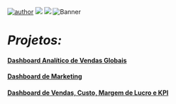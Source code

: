 [![author](https://img.shields.io/badge/Gabriel-author-blue)](https://www.linkedin.com/in/gabriel-martins999/) [![](https://img.shields.io/badge/Power_BI-yellow.svg)](https://powerbi.microsoft.com/pt-br/) [![](https://img.shields.io/badge/Tableau-blue.svg)](https://www.tableau.com/pt-br)
![Banner](https://github.com/GabrielMartinsz/Data-Dashboards/assets/85375993/227dfafd-9002-41a7-8f1b-c1757cb1b72b)

# *Projetos:*

####  [Dashboard Analítico de Vendas Globais](https://app.powerbi.com/view?r=eyJrIjoiMjM1MTdiNTAtZjIzZS00ZTExLThmYzUtMzdmOGU4NThiNmRmIiwidCI6ImI1YWY2MmNlLWNmMWQtNDBiOC1hZGQwLTY2YWYxOWU0ZDhkMyJ9)
####  [Dashboard de Marketing](https://app.powerbi.com/view?r=eyJrIjoiZDBjNWZkMzgtNjk3OS00ODVlLTgyOTAtM2E1Zjk1OWUzYWVjIiwidCI6ImI1YWY2MmNlLWNmMWQtNDBiOC1hZGQwLTY2YWYxOWU0ZDhkMyJ9)
####  [Dashboard de Vendas, Custo, Margem de Lucro e KPI](https://app.powerbi.com/view?r=eyJrIjoiZGZhNjUwY2UtOWFlZC00YmE2LWE1OTktOWIwM2U0MTM2ZTFhIiwidCI6ImI1YWY2MmNlLWNmMWQtNDBiOC1hZGQwLTY2YWYxOWU0ZDhkMyJ9)




